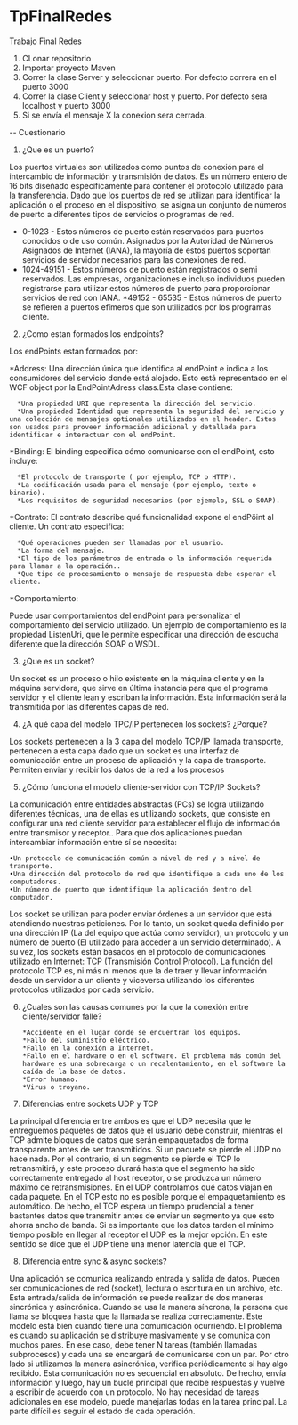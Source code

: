 # TpFinalRedes
Trabajo Final Redes

1) CLonar repositorio
2) Importar proyecto Maven
3) Correr la clase Server y seleccionar puerto. Por defecto correra en el puerto 3000
4) Correr la clase Client y seleccionar host y puerto. Por defecto sera localhost y puerto 3000
5) Si se envía el mensaje X la conexion sera cerrada.

-- Cuestionario

1. ¿Que es un puerto? 

 Los puertos virtuales son utilizados como puntos de conexión para el intercambio de información y transmisión de datos. Es un número entero de 16 bits diseñado específicamente para contener el protocolo utilizado para la transferencia. Dado que los puertos de red se utilizan para identificar la aplicación o el proceso en el dispositivo, se asigna un conjunto de números de puerto a diferentes tipos de servicios o programas de red.
  * 0-1023 - Estos números de puerto están reservados para puertos conocidos o de uso común. Asignados por la Autoridad de Números Asignados de Internet (IANA), la mayoría de estos puertos soportan servicios de servidor necesarios para las conexiones de red.
  * 1024-49151 - Estos números de puerto están registrados o semi reservados. Las empresas, organizaciones e incluso individuos pueden registrarse para utilizar estos números de puerto para proporcionar servicios de red con IANA.
  *49152 - 65535 - Estos números de puerto se refieren a puertos efímeros que son utilizados por los programas cliente.

2. ¿Como estan formados los endpoints?

Los endPoints estan formados por:

  *Address: Una dirección única que identifica al endPoint e indica a los consumidores del servicio donde está alojado. Esto está representado en el WCF object por la EndPointAdress class.Esta clase contiene: 
  
      *Una propiedad URI que representa la dirección del servicio.
      *Una propiedad Identidad que representa la seguridad del servicio y una colección de mensajes optionales utilizados en el header. Estos son usados para proveer información adicional y detallada para identificar e interactuar con el endPoint.

  *Binding: El binding especifica cómo comunicarse con el endPoint, esto incluye:
  
      *El protocolo de transporte ( por ejemplo, TCP o HTTP).
      *La codificación usada para el mensaje (por ejemplo, texto o binario).
      *Los requisitos de seguridad necesarios (por ejemplo, SSL o SOAP).

  *Contrato: El contrato describe qué funcionalidad expone el endPöint al cliente. Un contrato especifica: 
  
      *Qué operaciones pueden ser llamadas por el usuario.
      *La forma del mensaje.
      *El tipo de los parámetros de entrada o la información requerida para llamar a la operación..
      *Que tipo de procesamiento o mensaje de respuesta debe esperar el cliente. 

  *Comportamiento:  
  
Puede usar comportamientos del endPoint para personalizar el comportamiento del servicio utilizado. Un ejemplo de comportamiento es la propiedad ListenUri, que le permite especificar una dirección de escucha diferente que la dirección SOAP o WSDL. 
 

3. ¿Que es un socket? 

Un socket es un proceso o hilo existente en la máquina cliente y en la máquina servidora, que sirve en última instancia para que el programa servidor y el cliente lean y escriban la información. Esta información será la transmitida por las diferentes capas de red.

4. ¿A qué capa del modelo TPC/IP pertenecen los sockets? ¿Porque? 

Los sockets pertenecen a la 3 capa del modelo TCP/IP llamada transporte, pertenecen a esta capa dado que un socket es una interfaz de comunicación entre un proceso de aplicación y la capa de transporte. Permiten enviar y recibir los datos de la red a los procesos 

5. ¿Cómo funciona el modelo cliente-servidor con TCP/IP Sockets? 

La comunicación entre entidades abstractas (PCs) se logra utilizando diferentes técnicas, una de ellas es utilizando sockets, que consiste en configurar una red cliente servidor para establecer el flujo de información entre transmisor y receptor.. Para que dos aplicaciones puedan intercambiar información entre sí se necesita:

    •Un protocolo de comunicación común a nivel de red y a nivel de transporte. 
    •Una dirección del protocolo de red que identifique a cada uno de los computadores. 
    •Un número de puerto que identifique la aplicación dentro del computador. 
  
Los socket se utilizan para poder enviar órdenes a un servidor que está atendiendo nuestras peticiones. Por lo tanto, un socket queda definido por una dirección IP (La del equipo que actúa como servidor), un protocolo y un número de puerto (El utilizado para acceder a un servicio determinado). A su vez, los sockets están basados en el protocolo de comunicaciones utilizado en Internet: TCP (Transmisión Control Protocol). La función del protocolo TCP es, ni más ni menos que la de traer y llevar información desde un servidor a un cliente y viceversa utilizando los diferentes protocolos utilizados por cada servicio.

6. ¿Cuales son las causas comunes por la que la conexión entre cliente/servidor falle?
 
       *Accidente en el lugar donde se encuentran los equipos.
       *Fallo del suministro eléctrico.
       *Fallo en la conexión a Internet.
       *Fallo en el hardware o en el software. El problema más común del hardware es una sobrecarga o un recalentamiento, en el software la caída de la base de datos.
       *Error humano.
       *Virus o troyano.

7. Diferencias entre sockets UDP y TCP 

 La principal diferencia entre ambos es que el UDP necesita que le entreguemos paquetes de datos que el usuario debe construir, mientras el TCP admite bloques de datos que serán empaquetados de forma transparente antes de ser transmitidos.
Si un paquete se pierde el UDP no hace nada. Por el contrario, si un segmento se pierde el TCP lo retransmitirá, y este proceso durará hasta que el segmento ha sido correctamente entregado al host receptor, o se produzca un número máximo de retransmisiones.
 En el UDP controlamos qué datos viajan en cada paquete. En el TCP esto no es posible porque el empaquetamiento es automático. De hecho, el TCP espera un tiempo prudencial a tener bastantes datos que transmitir antes de enviar un segmento ya que esto ahorra ancho de banda. Si es importante que los datos tarden el mínimo tiempo posible en llegar al receptor el UDP es la mejor opción. En este sentido se dice que el UDP tiene una menor latencia que el TCP.
 
8. Diferencia entre sync & async sockets? 

Una aplicación se comunica realizando entrada y salida de datos. Pueden ser comunicaciones de red (socket), lectura o escritura en un archivo, etc. Esta entrada/salida de información se puede realizar de dos maneras sincrónica y asincrónica. 
Cuando se usa la manera síncrona, la persona que llama se bloquea hasta que la llamada se realiza correctamente. 
Este modelo está bien cuando tiene una comunicación ocurriendo. El problema es cuando su aplicación se distribuye masivamente y se comunica con muchos pares. En ese caso, debe tener N tareas (también llamadas subprocesos) y cada una se encargará de comunicarse con un par.
Por otro lado si utilizamos la manera asincrónica, verifica periódicamente si hay algo recibido.
Esta comunicación no es secuencial en absoluto. De hecho, envía información y luego, hay un bucle principal que recibe respuestas y vuelve a escribir de acuerdo con un protocolo.
No hay necesidad de tareas adicionales en ese modelo, puede manejarlas todas en la tarea principal. La parte difícil es seguir el estado de cada operación.

